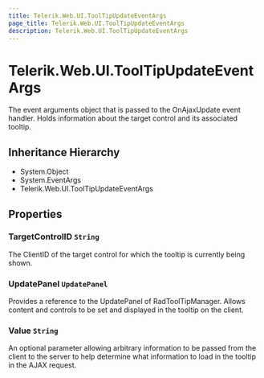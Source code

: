 ```yaml
---
title: Telerik.Web.UI.ToolTipUpdateEventArgs
page_title: Telerik.Web.UI.ToolTipUpdateEventArgs
description: Telerik.Web.UI.ToolTipUpdateEventArgs
---
```


# Telerik.Web.UI.ToolTipUpdateEventArgs

The event arguments object that is passed to the OnAjaxUpdate event handler. Holds information about the target control and its associated tooltip.

## Inheritance Hierarchy

* System.Object
* System.EventArgs
* Telerik.Web.UI.ToolTipUpdateEventArgs

## Properties

###  TargetControlID `String`

The ClientID of the target control for which the tooltip is currently being shown.

###  UpdatePanel `UpdatePanel`

Provides a reference to the UpdatePanel of RadToolTipManager. Allows content and controls to be set and displayed in the tooltip on the client.

###  Value `String`

An optional parameter allowing arbitrary information to be passed from the client to the server to help determine what information to load in the tooltip in the AJAX request.

